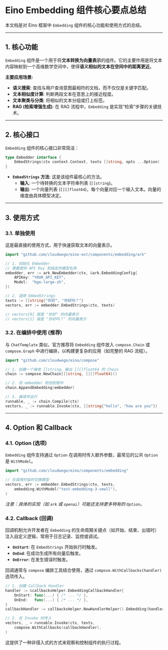 # Eino Embedding 组件核心要点总结

本文档是对 Eino 框架中 `Embedding` 组件的核心功能和使用方式的总结。

---

## 1. 核心功能

`Embedding` 组件是一个用于将**文本转换为向量表示**的组件。它的主要作用是将文本内容映射到一个高维数学空间中，使得**语义相似的文本在空间中的距离更近**。

**主要应用场景:**
- **语义搜索**: 查找与用户查询意图最相符的文档，而不仅仅是关键字匹配。
- **文本相似度计算**: 判断两段文本在意思上的接近程度。
- **文本聚类与分类**: 将相似的文本分组或打上标签。
- **RAG (检索增强生成)**: 在 RAG 流程中，`Embedding` 是实现“检索”步骤的关键技术。

---

## 2. 核心接口

`Embedding` 组件的核心接口非常简洁：

```go
type Embedder interface {
    EmbedStrings(ctx context.Context, texts []string, opts ...Option) ([][]float64, error)
}
```

- **`EmbedStrings` 方法**: 这是该组件最核心的方法。
    - **输入**: 一个待转换的文本字符串列表 (`[]string`)。
    - **输出**: 一个向量列表 (`[][]float64`)，每个向量对应一个输入文本。向量的维度由具体模型决定。

---

## 3. 使用方式

### 3.1. 单独使用

这是最直接的使用方式，用于快速获取文本的向量表示。

```go
import "github.com/cloudwego/eino-ext/components/embedding/ark"

// 1. 初始化 Embedder
// 需要提供 API Key 和指定的模型名称
embedder, err := ark.NewEmbedder(ctx, &ark.EmbeddingConfig{
    APIKey: "YOUR_API_KEY",
    Model:  "bge-large-zh",
})

// 2. 调用 EmbedStrings
texts := []string{"你好", "你好吗？"}
vectors, err := embedder.EmbedStrings(ctx, texts)

// vectors[0] 就是 "你好" 的向量表示
// vectors[1] 就是 "你好吗？" 的向量表示
```

### 3.2. 在编排中使用 (推荐)

与 `ChatTemplate` 类似，官方推荐将 `Embedding` 组件放入 `compose.Chain` 或 `compose.Graph` 中进行编排，以构建更复杂的应用（如完整的 RAG 流程）。

```go
import "github.com/cloudwego/eino/compose"

// 1. 创建一个接收 []string，输出 [][]float64 的 Chain
chain := compose.NewChain[[]string, [][]float64]()

// 2. 将 embedder 附加到链中
chain.AppendEmbedding(embedder)

// 3. 编译并运行
runnable, _ := chain.Compile(ctx)
vectors, _ := runnable.Invoke(ctx, []string{"hello", "how are you"})
```

---

## 4. Option 和 Callback

### 4.1. Option (选项)

`Embedding` 组件支持通过 `Option` 在调用时传入额外参数，最常见的公共 `Option` 是 `WithModel`。

```go
import "github.com/cloudwego/eino/components/embedding"

// 在调用时临时切换模型
vectors, err := embedder.EmbedStrings(ctx, texts,
    embedding.WithModel("text-embedding-3-small"),
)
```
*注意：具体的实现（如 `ark` 或 `openai`）可能还支持更多特有的 `Option`。*

### 4.2. Callback (回调)

回调机制允许开发者在 `Embedding` 的生命周期关键点（如开始、结束、出错时）注入自定义逻辑，常用于日志记录、监控或调试。

- **`OnStart`**: 在 `EmbedStrings` 开始执行时触发。
- **`OnEnd`**: 在成功生成所有向量后触发。
- **`OnError`**: 在发生错误时触发。

回调通常与 `compose` 编排工具结合使用，通过 `compose.WithCallbacks(handler)` 选项传入。

```go
// 1. 创建 Callback Handler
handler := &callbacksHelper.EmbeddingCallbackHandler{
    OnStart: func(...) { /* ... */ },
    OnEnd:   func(...) { /* ... */ },
}
callbackHandler := callbacksHelper.NewHandlerHelper().Embedding(handler).Handler()

// 2. 在 Invoke 时传入
vectors, _ = runnable.Invoke(ctx, texts,
    compose.WithCallbacks(callbackHandler),
)
```

这提供了一种非侵入式的方式来观察和控制组件的执行过程。